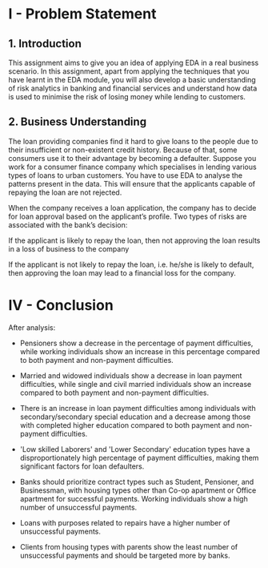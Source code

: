 # I - Problem Statement
## 1. Introduction

This assignment aims to give you an idea of applying EDA in a real business scenario. In this assignment, apart from applying the techniques that you have learnt in the EDA module, you will also develop a basic understanding of risk analytics in banking and financial services and understand how data is used to minimise the risk of losing money while lending to customers.

## 2. Business Understanding
The loan providing companies find it hard to give loans to the people due to their insufficient or non-existent credit history. Because of that, some consumers use it to their advantage by becoming a defaulter. Suppose you work for a consumer finance company which specialises in lending various types of loans to urban customers. You have to use EDA to analyse the patterns present in the data. This will ensure that the applicants capable of repaying the loan are not rejected.


When the company receives a loan application, the company has to decide for loan approval based on the applicant’s profile. Two types of risks are associated with the bank’s decision:

If the applicant is likely to repay the loan, then not approving the loan results in a loss of business to the company

If the applicant is not likely to repay the loan, i.e. he/she is likely to default, then approving the loan may lead to a financial loss for the company.

# IV - Conclusion
After analysis:

- Pensioners show a decrease in the percentage of payment difficulties, while working individuals show an increase in this percentage compared to both payment and non-payment difficulties.

- Married and widowed individuals show a decrease in loan payment difficulties, while single and civil married individuals show an increase compared to both payment and non-payment difficulties.

- There is an increase in loan payment difficulties among individuals with secondary/secondary special education and a decrease among those with completed higher education compared to both payment and non-payment difficulties.

- 'Low skilled Laborers' and 'Lower Secondary' education types have a disproportionately high percentage of payment difficulties, making them significant factors for loan defaulters.

- Banks should prioritize contract types such as Student, Pensioner, and Businessman, with housing types other than Co-op apartment or Office apartment for successful payments. Working individuals show a high number of unsuccessful payments.

- Loans with purposes related to repairs have a higher number of unsuccessful payments.

- Clients from housing types with parents show the least number of unsuccessful payments and should be targeted more by banks.
